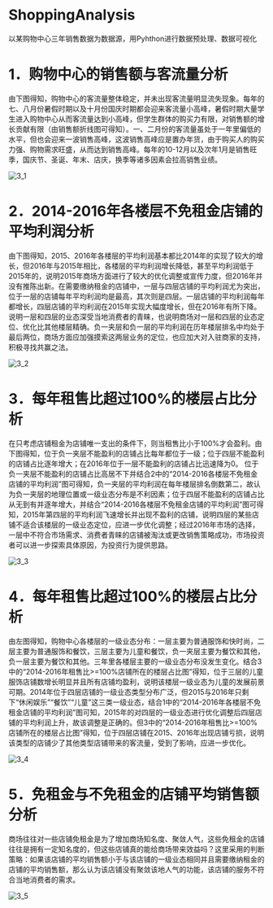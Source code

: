 # ShoppingAnalysis
以某购物中心三年销售数据为数据源，用Pyhthon进行数据预处理、数据可视化

# 1．购物中心的销售额与客流量分析
由下图得知，购物中心的客流量整体稳定，并未出现客流量明显流失现象。每年的七、八月份暑假时期以及十月份国庆时期都会迎来客流量小高峰，暑假时期大量学生进入购物中心从而客流量达到小高峰，但学生群体的购买力有限，对销售额的增长贡献有限（由销售额折线图可得知）。一、二月份的客流量虽处于一年里偏低的水平，但也会迎来一波销售高峰，这波销售高峰应是置办年货，由于购买人的购买力强、购物需求旺盛，从而达到销售高峰。每年的10-12月以及次年1月是销售旺季，国庆节、圣诞、年末、店庆，换季等诸多因素会拉高销售业绩。

![3_1](https://user-images.githubusercontent.com/106458142/224952955-86fbafe0-d4d7-4e6f-a3b8-4682487071b9.jpg)

# 2．2014-2016年各楼层不免租金店铺的平均利润分析
由下图得知，2015、2016年各楼层的平均利润基本都比2014年的实现了较大的增长，但2016年与2015年相比，各楼层的平均利润增长降低，甚至平均利润低于2015年的，说明2015年商场方面进行了较大的优化调整或宣传力度，但2016年并没有推陈出新。在需要缴纳租金的店铺中，一层与四层店铺的平均利润尤为突出，位于一层的店铺每年平均利润均是最高，其次则是四层。一层店铺的平均利润每年都增长，四层店铺的平均利润在2015年实现大幅度增长，但在2016年有所下降。说明一层和四层的业态深受当地消费者的青睐，也说明商场对一层和四层的业态定位、优化比其他楼层精确。负一夹层和负一层的平均利润在历年楼层排名中均处于最后两位，商场方面应加强摸索这两层业务的定位，也应加大对入驻商家的支持，积极寻找共赢之法。

![3_2](https://user-images.githubusercontent.com/106458142/224953059-dcc245f3-add0-4d1a-85fe-1e6de9d5edaa.jpg)
 
# 3．每年租售比超过100%的楼层占比分析
在只考虑店铺租金为店铺唯一支出的条件下，则当租售比小于100%才会盈利。由下图得知，位于负一夹层不能盈利的店铺占比每年都位于一级；位于四层不能盈利的店铺占比逐年增大；在2016年位于一层不能盈利的店铺占比迅速降为0。
位于负一夹层不能盈利的店铺占比高居不下并结合2中的“2014-2016各楼层不免租金店铺的平均利润”图可得知，负一夹层的平均利润在每年楼层排名倒数第二，故认为负一夹层的地理位置或一级业态分布是不利因素；位于四层不能盈利的店铺占比从无到有并逐年增大，并结合“2014-2016各楼层不免租金店铺的平均利润”图可得知，2015年第四层的平均利润飞速增长并出现不盈利的店铺，说明四层的某些店铺不适合该楼层的一级业态定位，应进一步优化调整；经过2016年市场的选择，一层中不符合市场需求、消费者青睐的店铺被淘汰或更改销售策略成功，市场投资者可以进一步探索具体原因，为投资行为提供思路。

![3_3](https://user-images.githubusercontent.com/106458142/224953103-60a11123-bcba-4047-b3a2-aed9e1ec0619.jpg)
 
# 4．每年租售比超过100%的楼层占比分析
由左图得知，购物中心各楼层的一级业态分布：一层主要为普通服饰和快时尚，二层主要为普通服饰和餐饮，三层主要为儿童和餐饮，负一夹层主要为餐饮和其他，负一层主要为餐饮和其他。三年里各楼层主要的一级业态分布没发生变化。结合3中的“2014-2016年租售比>=100%店铺所在的楼层占比图”得知，位于三层的儿童服饰店铺数增长明显并且所有店铺均盈利，说明该楼层一级业态为儿童的发展前景可期。2014年位于四层店铺的一级业态类型分布广泛，但2015与2016年只剩下“休闲娱乐”“餐饮”“儿童”这三类一级业态，结合1中的“2014-2016年各楼层不免租金店铺的平均利润”图可知，2015年的对四层的一级业态进行优化调整后四层店铺的平均利润上升，故该调整是正确的。但3中的“2014-2016年租售比>=100%店铺所在的楼层占比图”得知，位于四层店铺在2015、2016年出现店铺亏损，说明该类型的店铺少了其他类型店铺带来的客流量，受到了影响，应进一步优化。

![3_4](https://user-images.githubusercontent.com/106458142/224953190-c2b71d09-70f3-4cdd-9bec-062b8100b51c.jpg)
 
# 5．免租金与不免租金的店铺平均销售额分析
商场往往对一些店铺免租金是为了增加商场知名度、聚敛人气，这些免租金的店铺往往是拥有一定知名度的，但这些店铺真的能给商场带来效益吗？这里采用的判断策略：如果该店铺的平均销售额小于与该店铺的一级业态相同并且需要缴纳租金的店铺的平均销售额，那么认为该店铺没有聚敛该地人气的功能，该店铺的服务不符合当地消费者的需求。

 ![3_5](https://user-images.githubusercontent.com/106458142/224953221-58c5c014-36f3-4789-963e-415a12b9607f.jpg)
